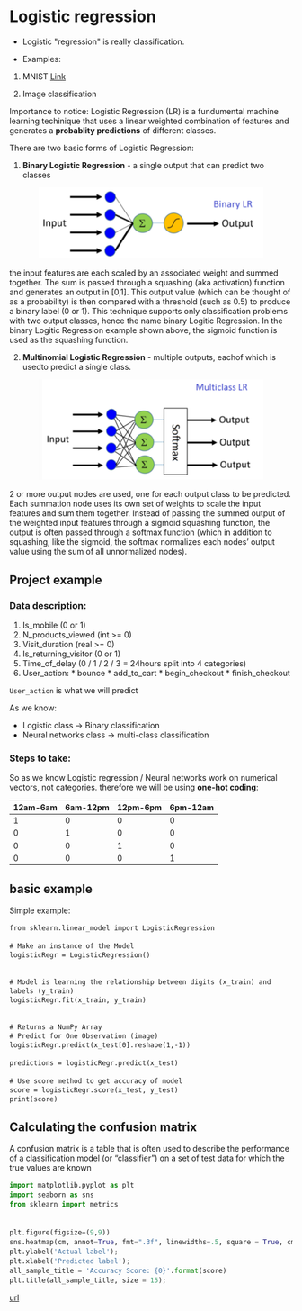 # Logistic regression


* Logistic "regression" is really classification.

* Examples:

1. MNIST [Link](https://en.wikipedia.org/wiki/MNIST_database)

2. Image classification


Importance to notice:
Logistic Regression (LR) is a fundumental machine learning techinique that uses a linear weighted combination of features and generates a **probablity predictions** of different classes.

There are two basic forms of Logistic Regression:

1. **Binary Logistic Regression** - a single output that can predict two classes


<p align="center">
	<img src="images/machine-learning/logistic_regression_binary.png" width="400" title="Binary Logistic Regression">
</p>


the input features are each scaled by an associated weight and summed together. The sum is passed through a squashing (aka activation) function and generates an output in [0,1]. This output value (which can be thought of as a probability) is then compared with a threshold (such as 0.5) to produce a binary label (0 or 1). This technique supports only classification problems with two output classes, hence the name binary Logitic Regression. In the binary Logitic Regression example shown above, the sigmoid function is used as the squashing function.

2. **Multinomial Logistic Regression** - multiple outputs, eachof which is usedto predict a single class.

<p align="center">
	<img src="images/machine-learning/logistic_regression_multiclass.png" width="400" title="Multinomial Logistic Regression">
</p>

2 or more output nodes are used, one for each output class to be predicted. Each summation node uses its own set of weights to scale the input features and sum them together. Instead of passing the summed output of the weighted input features through a sigmoid squashing function, the output is often passed through a softmax function (which in addition to squashing, like the sigmoid, the softmax normalizes each nodes’ output value using the sum of all unnormalized nodes).

## Project example

### Data description:

1. Is_mobile (0 or 1)
2. N_products_viewed (int >= 0)
3. Visit_duration (real >= 0)
4. Is_returning_visitor (0 or 1)
5. Time_of_delay (0 / 1 / 2 / 3 = 24hours split into 4 categories)
6. User_action:
		* bounce
		* add_to_cart
		* begin_checkout
		* finish_checkout

`User_action` is what we will predict

As we know:
- Logistic class -> Binary classification
- Neural networks class -> multi-class classification


### Steps to take:
So as we know Logistic regression / Neural networks work on numerical vectors, not categories. therefore we will be using **one-hot coding**:

12am-6am | 6am-12pm | 12pm-6pm | 6pm-12am
-------|--------|--------|--------
1 | 0 | 0 | 0
0 | 1 | 0 | 0
0 | 0 | 1 | 0
0 | 0 | 0 | 1





## basic example
Simple example:

```pyhton
from sklearn.linear_model import LogisticRegression

# Make an instance of the Model
logisticRegr = LogisticRegression()


# Model is learning the relationship between digits (x_train) and labels (y_train)
logisticRegr.fit(x_train, y_train)


# Returns a NumPy Array
# Predict for One Observation (image)
logisticRegr.predict(x_test[0].reshape(1,-1))

predictions = logisticRegr.predict(x_test)

# Use score method to get accuracy of model
score = logisticRegr.score(x_test, y_test)
print(score)

```


## Calculating the confusion matrix

A confusion matrix is a table that is often used to describe the performance of a classification model (or “classifier”) on a set of test data for which the true values are known

```python
import matplotlib.pyplot as plt
import seaborn as sns
from sklearn import metrics


plt.figure(figsize=(9,9))
sns.heatmap(cm, annot=True, fmt=".3f", linewidths=.5, square = True, cmap = 'Blues_r');
plt.ylabel('Actual label');
plt.xlabel('Predicted label');
all_sample_title = 'Accuracy Score: {0}'.format(score)
plt.title(all_sample_title, size = 15);
```


[url](https://towardsdatascience.com/logistic-regression-using-python-sklearn-numpy-mnist-handwriting-recognition-matplotlib-a6b31e2b166a)

